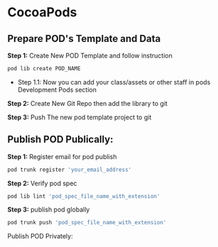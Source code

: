 # CocoaPods

## Prepare POD's Template and Data
**Step 1:** Create New POD Template and follow instruction
```bash
pod lib create POD_NAME
```

* Step 1.1: Now you can add your class/assets or other staff in pods Development Pods section

**Step 2:** Create New Git Repo then add the library to git

**Step 3:** Push The new pod template project to git

## Publish POD Publically:

**Step 1:** Register email for pod publish
```bash
pod trunk register 'your_email_address'
```

**Step 2:**  Verify pod spec 
```bash
pod lib lint 'pod_spec_file_name_with_extension'
```

**Step 3:** publish pod globally
```bash
pod trunk push 'pod_spec_file_name_with_extension'
```


Publish POD Privately:
